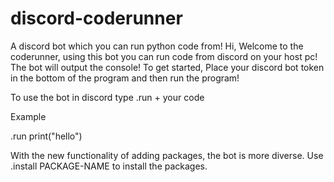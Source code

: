 # discord-coderunner
A discord bot which you can run python code from!
Hi, Welcome to the coderunner, using this bot you can run code from discord on your host pc!
The bot will output the console!
To get started, Place your discord bot token in the bottom of the program and then run the program!

To use the bot in discord type .run + your code

Example

.run
print("hello")

With the new functionality of adding packages, the bot is more diverse.
Use .install PACKAGE-NAME to install the packages.

